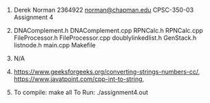 1)  Derek Norman
    2364922
    norman@chapman.edu
    CPSC-350-03
    Assignment 4

2)  DNAComplement.h
    DNAComplement.cpp
    RPNCalc.h
    RPNCalc.cpp
    FileProcessor.h
    FileProcessor.cpp
    doublylinkedlist.h
    GenStack.h
    listnode.h
    main.cpp
    Makefile

3)  N/A

4)  https://www.geeksforgeeks.org/converting-strings-numbers-cc/, 
    https://www.javatpoint.com/cpp-int-to-string,

5)  To compile:
        make all
    To Run:
        ./assignment4.out
